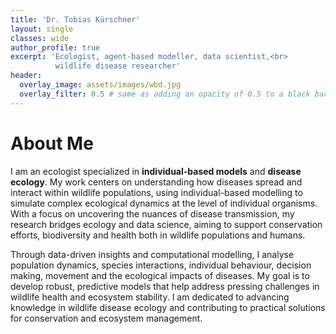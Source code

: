 ```yaml
---
title: 'Dr. Tobias Kürschner'
layout: single
classes: wide
author_profile: true
excerpt: 'Ecologist, agent-based modeller, data scientist,<br> 
          wildlife disease researcher'
header:
  overlay_image: assets/images/wbd.jpg
  overlay_filter: 0.5 # same as adding an opacity of 0.5 to a black background
---
```



# About Me

I am an ecologist specialized in **individual-based models** and **disease ecology**. My work centers on understanding how diseases spread and interact within wildlife populations, using individual-based modelling to simulate complex ecological dynamics at the level of individual organisms. With a focus on uncovering the nuances of disease transmission, my research bridges ecology and data science, aiming to support conservation efforts, biodiversity and health both in wildlife populations and humans.

Through data-driven insights and computational modelling, I analyse population dynamics, species interactions, individual behaviour, decision making, movement and the ecological impacts of diseases. My goal is to develop robust, predictive models that help address pressing challenges in wildlife health and ecosystem stability. I am dedicated to advancing knowledge in wildlife disease ecology and contributing to practical solutions for conservation and ecosystem management.

